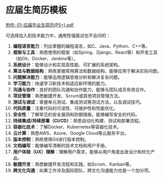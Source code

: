 # 应届生简历模板

[附件: 01-应届毕业生简历(P5+).pdf](./attachments/7wuq5bBX0rOmAVbT/01-应届毕业生简历(P5+).pdf)

可选择加入到技术能力中，通用性强面试也不会问的：

1. **编程语言能力**：列出掌握的编程语言，如C、Java、Python、C++等。
2. **框架与工具**：熟悉使用的框架（如Spring、Django、React等）和开发工具（如Git、Docker、Jenkins等）。
3. **系统设计**：能够设计和实现高性能、可扩展的系统架构。
4. **算法与数据结构**：熟练掌握常用算法和数据结构，能够应用于解决实际问题。
5. **问题解决能力**：能够运用逻辑思维分析和解决复杂问题。
6. **学习能力**：快速学习新技术和适应新环境的能力。
7. **沟通与协作**：良好的团队沟通和协作能力，能够与团队成员有效合作。
8. **项目管理**：熟悉敏捷开发、Scrum或其他项目管理方法。
9. **测试与调试**：掌握单元测试、集成测试等测试方法，以及调试技巧。
10. **代码质量**：注重代码的可读性、可维护性和性能优化。
11. **安全性**：了解常见的安全漏洞和防御措施，能够编写安全的代码。
12. **持续集成/持续部署（CI/CD）**：熟悉自动化构建、测试和部署流程。
13. **容器化技术**：了解Docker、Kubernetes等容器化技术。
14. **云计算**：熟悉AWS、Azure、Google Cloud等云服务平台。
15. **版本控制**：熟练使用Git进行版本控制。
16. **文档编写**：能够编写清晰的技术文档和用户手册。
17. **用户体验（UX）理解**：理解用户需求，能够从用户角度出发设计和优化产品。
18. **敏捷开发**：熟悉敏捷开发流程和实践，如Scrum、Kanban等。
19. **跨文化沟通**：如果工作涉及国际团队，跨文化沟通能力也是一个加分项。

